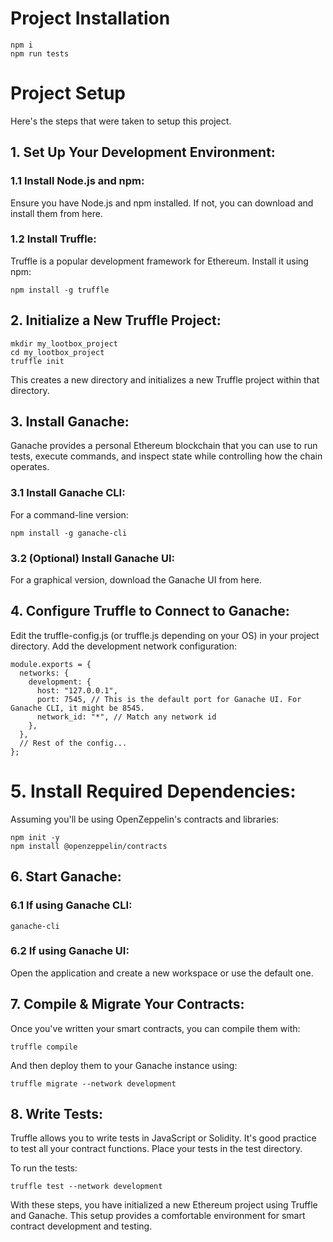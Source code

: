 # Project Installation
```
npm i
npm run tests
```

# Project Setup
Here's the steps that were taken to setup this project.

## 1. Set Up Your Development Environment:

### 1.1 Install Node.js and npm:

Ensure you have Node.js and npm installed. If not, you can download and install them from here.

### 1.2 Install Truffle:
Truffle is a popular development framework for Ethereum. Install it using npm:

```
npm install -g truffle
```
## 2. Initialize a New Truffle Project:
```
mkdir my_lootbox_project
cd my_lootbox_project
truffle init
```
This creates a new directory and initializes a new Truffle project within that directory.

## 3. Install Ganache:
Ganache provides a personal Ethereum blockchain that you can use to run tests, execute commands, and inspect state while controlling how the chain operates.

### 3.1 Install Ganache CLI:
For a command-line version:

```
npm install -g ganache-cli
```
### 3.2 (Optional) Install Ganache UI:
For a graphical version, download the Ganache UI from here.

## 4. Configure Truffle to Connect to Ganache:
Edit the truffle-config.js (or truffle.js depending on your OS) in your project directory. Add the development network configuration:


```
module.exports = {
  networks: {
    development: {
      host: "127.0.0.1",
      port: 7545, // This is the default port for Ganache UI. For Ganache CLI, it might be 8545.
      network_id: "*", // Match any network id
    },
  },
  // Rest of the config...
};
```
# 5. Install Required Dependencies:
Assuming you'll be using OpenZeppelin's contracts and libraries:

```
npm init -y
npm install @openzeppelin/contracts
```
## 6. Start Ganache:

### 6.1 If using Ganache CLI:

```
ganache-cli
```
### 6.2 If using Ganache UI:
Open the application and create a new workspace or use the default one.

## 7. Compile & Migrate Your Contracts:
Once you've written your smart contracts, you can compile them with:

```
truffle compile
```
And then deploy them to your Ganache instance using:
```
truffle migrate --network development
```
## 8. Write Tests:
Truffle allows you to write tests in JavaScript or Solidity. It's good practice to test all your contract functions. Place your tests in the test directory.

To run the tests:

```
truffle test --network development
```
With these steps, you have initialized a new Ethereum project using Truffle and Ganache. This setup provides a comfortable environment for smart contract development and testing.
